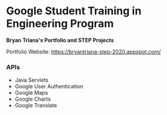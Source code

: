 # Google Student Training in Engineering Program

**Bryan Triana's Portfolio and STEP Projects**

Portfolio Website: https://bryantriana-step-2020.appspot.com/

### APIs
  * Java Servlets
  * Google User Authentication
  * Google Maps
  * Google Charts
  * Google Translate
